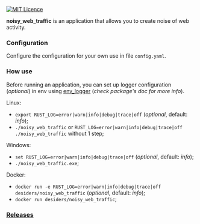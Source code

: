 [![MIT Licence](https://img.shields.io/pypi/l/aiogram.svg?style=flat-square)](https://opensource.org/licenses/MIT)

**noisy_web_traffic** is an application that allows you to create noise of web activity.

### Configuration
Configure the configuration for your own use in file `config.yaml`.

### How use
Before running an application, you can set up logger configuration (*optional*) in env using [env_logger](https://docs.rs/env_logger/latest/env_logger/)
(*check package's doc for more info*).

Linux:
- `export RUST_LOG=error|warn|info|debug|trace|off` (*optional*, default: *info*);<br>
- `./noisy_web_traffic` or
  `RUST_LOG=error|warn|info|debug|trace|off ./noisy_web_traffic` without 1 step;<br>

Windows:
- `set RUST_LOG=error|warn|info|debug|trace|off` (*optional*, default: *info*);<br>
- `./noisy_web_traffic.exe`;<br>

Docker:
- `docker run -e RUST_LOG=error|warn|info|debug|trace|off desiders/noisy_web_traffic` (*optional*, default: *info*);<br>
- `docker run desiders/noisy_web_traffic`;<br>

### [Releases](https://github.com/Desiders/noisy_web_traffic/releases)
